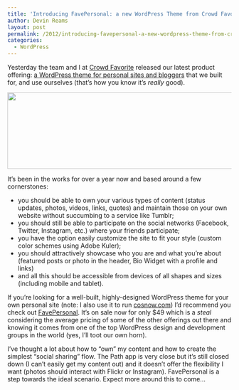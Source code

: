 ```yaml
---
title: 'Introducing FavePersonal: a new WordPress Theme from Crowd Favorite'
author: Devin Reams
layout: post
permalink: /2012/introducing-favepersonal-a-new-wordpress-theme-from-crowd-favorite/
categories:
  - WordPress
---
```

Yesterday the team and I at [Crowd Favorite][1] released our latest product offering: [a WordPress theme for personal sites and bloggers][2] that we built for, and use ourselves (that&#8217;s how you know it&#8217;s *really* good).

[<img src="https://devin.reams.me/wp-content/uploads/2012/03/socialhero-1-510x172.jpg" alt="" title="FavePersonal WordPress Theme by Crowd Favorite" width="510" height="172" class="alignright size-medium-img wp-image-3264" />][2]

It&#8217;s been in the works for over a year now and based around a few cornerstones:

*   you should be able to own your various types of content (status updates, photos, videos, links, quotes) and maintain those on your own website without succumbing to a service like Tumblr;
*   you should still be able to participate on the social networks (Facebook, Twitter, Instagram, etc.) where your friends participate;
*   you have the option easily customize the site to fit your style (custom color schemes using Adobe Kuler);
*   you should attractively showcase who you are and what you&#8217;re about (featured posts or photo in the header, Bio Widget with a profile and links)
*   and all this should be accessible from devices of all shapes and sizes (including mobile and tablet).

If you&#8217;re looking for a well-built, highly-designed WordPress theme for your own personal site (note: I also use it to run [cosnow.com][3]) I&#8217;d recommend you check out [FavePersonal][2]. It&#8217;s on sale now for only $49 which is a *steal* considering the average pricing of some of the other offerings out there and knowing it comes from one of the top WordPress design and development groups in the world (yes, I&#8217;ll toot our own horn).

I&#8217;ve thought a lot about how to &#8220;own&#8221; my content and how to create the simplest &#8220;social sharing&#8221; flow. The Path app is very close but it&#8217;s still closed down (I can&#8217;t easily get my content out) and it doesn&#8217;t offer the flexibility I want (photos should interact with Flickr or Instagram). FavePersonal is a step towards the ideal scenario. Expect more around this to come&#8230;

 [1]: http://crowdfavorite.com
 [2]: http://crowdfavorite.com/wordpress/themes/favepersonal/
 [3]: http://cosnow.com